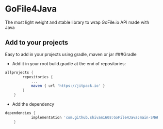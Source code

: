 # GoFile4Java
The most light weight and stable library to wrap GoFile.io API made with Java 

## Add to your projects
Easy to add in your projects using gradle, maven or jar
###Gradle
- Add it in your root build.gradle at the end of repositories:
```gradle
allprojects {
		repositories {
			...
			maven { url 'https://jitpack.io' }
		}
	}
```
- Add the dependency
```gradle
dependencies {
	        implementation 'com.github.shivam1608:GoFile4Java:main-SNAPSHOT'
	}
```
